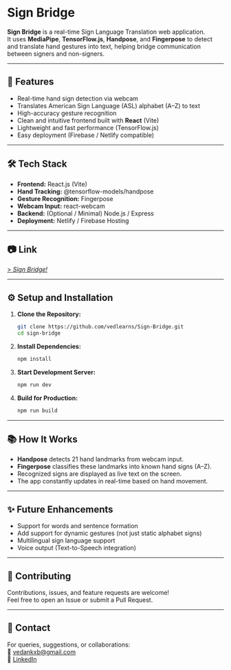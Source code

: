 # Sign Bridge

**Sign Bridge** is a real-time Sign Language Translation web application.  
It uses **MediaPipe**, **TensorFlow.js**, **Handpose**, and **Fingerpose** to detect and translate hand gestures into text, helping bridge communication between signers and non-signers.

---

## 🚀 Features

- Real-time hand sign detection via webcam
- Translates American Sign Language (ASL) alphabet (A–Z) to text
- High-accuracy gesture recognition
- Clean and intuitive frontend built with **React** (Vite)
- Lightweight and fast performance (TensorFlow.js)
- Easy deployment (Firebase / Netlify compatible)

---

## 🛠 Tech Stack

- **Frontend:** React.js (Vite)
- **Hand Tracking:** @tensorflow-models/handpose
- **Gesture Recognition:** Fingerpose
- **Webcam Input:** react-webcam
- **Backend:** (Optional / Minimal) Node.js / Express
- **Deployment:** Netlify / Firebase Hosting

---

## 📷 Link 

[> _Sign Bridge!_  ]((https://signbridgebyved.netlify.app/))

---

## ⚙️ Setup and Installation

1. **Clone the Repository:**
   ```bash
   git clone https://github.com/vedlearns/Sign-Bridge.git
   cd sign-bridge
   ```

2. **Install Dependencies:**
   ```bash
   npm install
   ```

3. **Start Development Server:**
   ```bash
   npm run dev
   ```

4. **Build for Production:**
   ```bash
   npm run build
   ```

---

## 📚 How It Works

- **Handpose** detects 21 hand landmarks from webcam input.
- **Fingerpose** classifies these landmarks into known hand signs (A–Z).
- Recognized signs are displayed as live text on the screen.
- The app constantly updates in real-time based on hand movement.

---

## ✨ Future Enhancements

- Support for words and sentence formation
- Add support for dynamic gestures (not just static alphabet signs)
- Multilingual sign language support
- Voice output (Text-to-Speech integration)

---

## 🙌 Contributing

Contributions, issues, and feature requests are welcome!  
Feel free to open an Issue or submit a Pull Request.

---

## 💬 Contact

For queries, suggestions, or collaborations:  
📧 vedankxb@gmail.com  
🔗 [LinkedIn](https://linkedin.com/in/vedank-singh)
